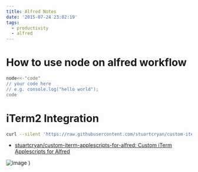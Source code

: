 ```yaml
---
title: Alfred Notes
date: '2015-07-24 23:02:19'
tags:
  - productivity
  - alfred
---
```


# How to use node on alfred workflow

```sh
node<<-"code"
// your code here
// e.g. console.log("hello world");
code
```

# iTerm2 Integration

```sh
curl --silent 'https://raw.githubusercontent.com/stuartcryan/custom-iterm-applescripts-for-alfred/master/custom_iterm_script_iterm_2.9.applescript' | pbcopy
```

- [stuartcryan/custom-iterm-applescripts-for-alfred: Custom iTerm Applescripts for Alfred](https://github.com/stuartcryan/custom-iterm-applescripts-for-alfred)

![image](https://camo.githubusercontent.com/21089022b858e00d25a1b70ab1467c1308c4cf3e/687474703a2f2f692e696d6775722e636f6d2f6e3356444f386c2e676966) )
